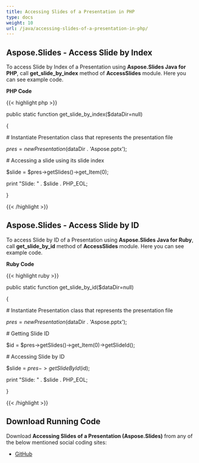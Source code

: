 ```yaml
---
title: Accessing Slides of a Presentation in PHP
type: docs
weight: 10
url: /java/accessing-slides-of-a-presentation-in-php/
---
```


## **Aspose.Slides - Access Slide by Index**
To access Slide by Index of a Presentation using **Aspose.Slides Java for PHP**, call **get_slide_by_index** method of **AccessSlides** module. Here you can see example code.

**PHP Code**

{{< highlight php >}}

 public static function get_slide_by_index($dataDir=null)

{

\# Instantiate Presentation class that represents the presentation file

$pres = new Presentation($dataDir . 'Aspose.pptx');

\# Accessing a slide using its slide index

$slide = $pres->getSlides()->get_Item(0);

print "Slide: " . $slide . PHP_EOL;

}

{{< /highlight >}}
## **Aspose.Slides - Access Slide by ID**
To access Slide by ID of a Presentation using **Aspose.Slides Java for Ruby**, call **get_slide_by_id** method of **AccessSlides** module. Here you can see example code.

**Ruby Code**

{{< highlight ruby >}}

 public static function get_slide_by_id($dataDir=null)

{

\# Instantiate Presentation class that represents the presentation file

$pres = new Presentation($dataDir . 'Aspose.pptx');

\# Getting Slide ID

$id = $pres->getSlides()->get_Item(0)->getSlideId();

\# Accessing Slide by ID

$slide = $pres->getSlideById($id);

print "Slide: " . $slide . PHP_EOL;

}

{{< /highlight >}}
## **Download Running Code**
Download **Accessing Slides of a Presentation (Aspose.Slides)** from any of the below mentioned social coding sites:

- [GitHub](https://github.com/aspose-slides/Aspose.Slides-for-Java/blob/master/Plugins/Aspose_Slides_Java_for_PHP/src/aspose/slides/WorkingWithSlidesInPresentation/AccessSlides.php)
